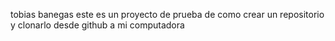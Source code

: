 tobias banegas 
este es un proyecto de prueba de como crear un repositorio y clonarlo desde github a mi computadora 
